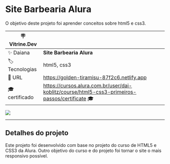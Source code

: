 # Site Barbearia Alura

O objetivo deste projeto foi aprender conceitos sobre html5 e css3.

| :placard: Vitrine.Dev |     |
| -------------  | --- |
| :sparkles: Daiana        | **Site Barbearia Alura**
| :label: Tecnologias | html5, css3
| :rocket: URL         | https://golden-tiramisu-87f2c6.netlify.app
| :mortar_board: certificado     | https://cursos.alura.com.br/user/dai-koblitz/course/html5-css3-primeiros-passos/certificate 🎓

<!-- Inserir imagem com a #vitrinedev ao final do link -->
![](https://user-images.githubusercontent.com/69736274/217014001-57a9486f-4ca5-4874-86fa-8966f95422c5.gif#vitrinedev)

---

## Detalhes do projeto

Este projeto foi desenvolvido com base no projeto do curso de HTML5 e CSS3 da Alura. Outro objetivo do curso e do projeto foi tornar o site o mais responsivo possível.
